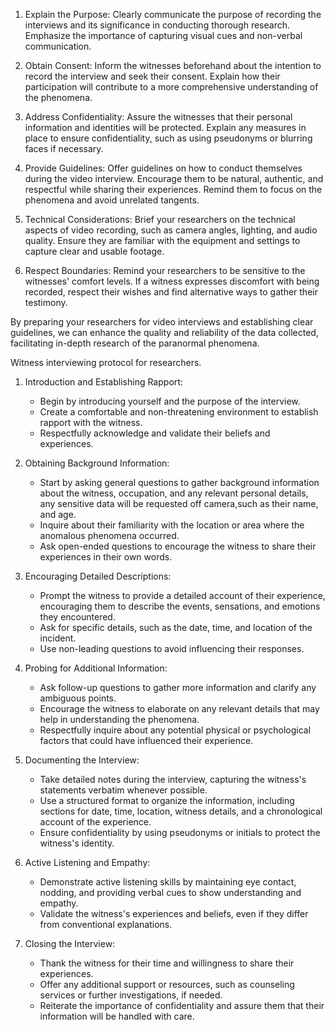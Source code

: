 1. Explain the Purpose: Clearly communicate the purpose of recording the interviews and its significance in conducting thorough research. Emphasize the importance of capturing visual cues and non-verbal communication.

2. Obtain Consent: Inform the witnesses beforehand about the intention to record the interview and seek their consent. Explain how their participation will contribute to a more comprehensive understanding of the phenomena.

3. Address Confidentiality: Assure the witnesses that their personal information and identities will be protected. Explain any measures in place to ensure confidentiality, such as using pseudonyms or blurring faces if necessary.

4. Provide Guidelines: Offer guidelines on how to conduct themselves during the video interview. Encourage them to be natural, authentic, and respectful while sharing their experiences. Remind them to focus on the phenomena and avoid unrelated tangents.

5. Technical Considerations: Brief your researchers on the technical aspects of video recording, such as camera angles, lighting, and audio quality. Ensure they are familiar with the equipment and settings to capture clear and usable footage.

6. Respect Boundaries: Remind your researchers to be sensitive to the witnesses' comfort levels. If a witness expresses discomfort with being recorded, respect their wishes and find alternative ways to gather their testimony.

By preparing your researchers for video interviews and establishing clear guidelines, we can enhance the quality and reliability of the data collected, facilitating in-depth research of the paranormal phenomena.

Witness interviewing protocol for researchers.

1. Introduction and Establishing Rapport:
   - Begin by introducing yourself and the purpose of the interview.
   - Create a comfortable and non-threatening environment to establish rapport with the witness.
   - Respectfully acknowledge and validate their beliefs and experiences.

2. Obtaining Background Information:
   - Start by asking general questions to gather background information about the witness, occupation, and any relevant personal details, any sensitive data will be requested off camera,such as their name, and age.
   - Inquire about their familiarity with the location or area where the anomalous phenomena occurred.
   - Ask open-ended questions to encourage the witness to share their experiences in their own words.

3. Encouraging Detailed Descriptions:
   - Prompt the witness to provide a detailed account of their experience, encouraging them to describe the events, sensations, and emotions they encountered.
   - Ask for specific details, such as the date, time, and location of the incident.
   - Use non-leading questions to avoid influencing their responses.

4. Probing for Additional Information:
   - Ask follow-up questions to gather more information and clarify any ambiguous points.
   - Encourage the witness to elaborate on any relevant details that may help in understanding the phenomena.
   - Respectfully inquire about any potential physical or psychological factors that could have influenced their experience.

5. Documenting the Interview:
   - Take detailed notes during the interview, capturing the witness's statements verbatim whenever possible.
   - Use a structured format to organize the information, including sections for date, time, location, witness details, and a chronological account of the experience.
   - Ensure confidentiality by using pseudonyms or initials to protect the witness's identity.

6. Active Listening and Empathy:
   - Demonstrate active listening skills by maintaining eye contact, nodding, and providing verbal cues to show understanding and empathy.
   - Validate the witness's experiences and beliefs, even if they differ from conventional explanations.

7. Closing the Interview:
   - Thank the witness for their time and willingness to share their experiences.
   - Offer any additional support or resources, such as counseling services or further investigations, if needed.
   - Reiterate the importance of confidentiality and assure them that their information will be handled with care.
